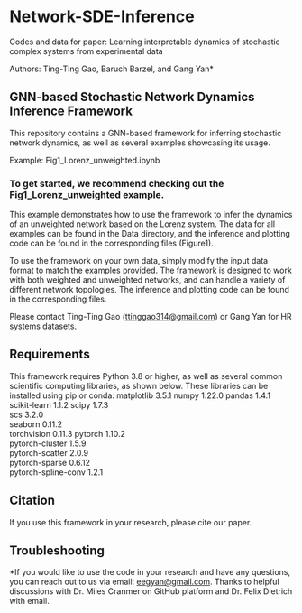# Network-SDE-Inference
Codes and data for paper: Learning interpretable dynamics of stochastic complex systems from experimental data

Authors: Ting-Ting Gao, Baruch Barzel, and Gang Yan*

## GNN-based Stochastic Network Dynamics Inference Framework

This repository contains a GNN-based framework for inferring stochastic network dynamics, as well as several examples showcasing its usage. 

Example: Fig1_Lorenz_unweighted.ipynb


### To get started, we recommend checking out the Fig1_Lorenz_unweighted example. 
This example demonstrates how to use the framework to infer the dynamics of an unweighted network based on the Lorenz system. The data for all examples can be found in the Data directory, and the inference and plotting code can be found in the corresponding files (Figure1).

To use the framework on your own data, simply modify the input data format to match the examples provided. The framework is designed to work with both weighted and unweighted networks, and can handle a variety of different network topologies. The inference and plotting code can be found in the corresponding files.

Please contact Ting-Ting Gao (ttinggao314@gmail.com) or Gang Yan for HR systems datasets.

## Requirements
This framework requires Python 3.8 or higher, as well as several common scientific computing libraries, as shown below. These libraries can be installed using pip or conda:
matplotlib                3.5.1
numpy                     1.22.0
pandas                    1.4.1
scikit-learn              1.1.2
scipy                     1.7.3            
scs                       3.2.0               
seaborn                   0.11.2  
torchvision               0.11.3
pytorch                   1.10.2          
pytorch-cluster           1.5.9      
pytorch-scatter           2.0.9          
pytorch-sparse            0.6.12          
pytorch-spline-conv       1.2.1  

## Citation
If you use this framework in your research, please cite our paper.


## Troubleshooting
*If you would like to use the code in your research and have any questions, you can reach out to us via email: eegyan@gmail.com.
Thanks to helpful discussions with Dr. Miles Cranmer on GitHub platform and Dr. Felix Dietrich with email.
